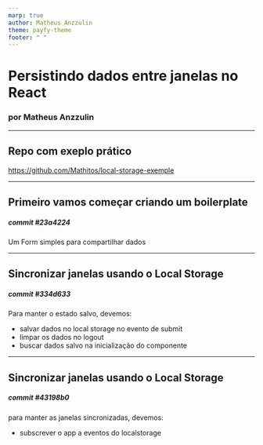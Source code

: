 ```yaml
---
marp: true
author: Matheus Anzzulin
theme: payfy-theme
footer: " "
---
```

<!-- _class: lead -->
# Persistindo dados entre janelas no React
### por Matheus Anzzulin
---

## Repo com exeplo prático
https://github.com/Mathitos/local-storage-exemple

---
## Primeiro vamos começar criando um boilerplate
##### commit #23a4224
Um Form simples para compartilhar dados

---
## Sincronizar janelas usando o Local Storage
##### commit #334d633
Para manter o estado salvo, devemos:
- salvar dados no local storage no evento de submit
- limpar os dados no logout
- buscar dados salvo na inicialização do componente

---
## Sincronizar janelas usando o Local Storage
##### commit #43198b0
para manter as janelas sincronizadas, devemos:
- subscrever o app a eventos do localstorage
